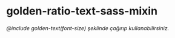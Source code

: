 # golden-ratio-text-sass-mixin
 
###### @include golden-text(font-size) şeklinde çağırıp kullanabilirsiniz.